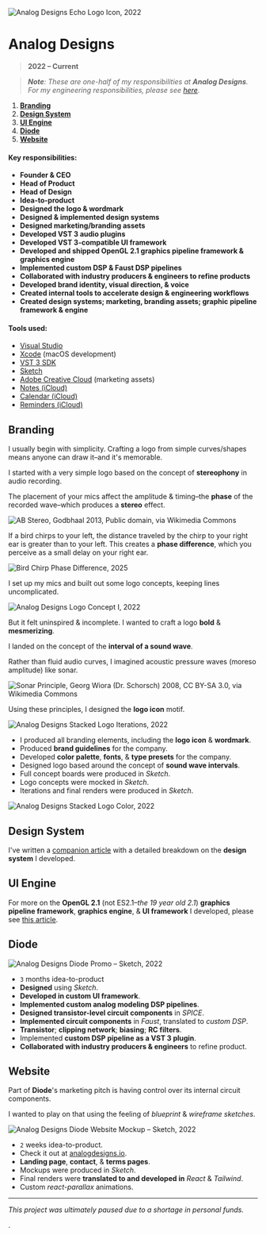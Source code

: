 ![_Analog Designs Echo Logo Icon, **2022**_](/public/photos/analog-designs/analog-designs-echo-logo.png "Analog Designs Echo Logo Icon, Alfred R. Duarte 2022")

# Analog Designs

> **2022 – Current**

> _**Note**: These are one-half of my responsibilities at **Analog Designs**. For my engineering responsibilities, please see [here](/portfolio/engineering/under-construction/ "UNDER CONSTRUCTION | Alfred R. Duarte | Portfolio")._

1. [**Branding**](#branding)
2. [**Design System**](#design-system)
3. [**UI Engine**](#ui-engine)
4. [**Diode**](#diode)
5. [**Website**](#website)

#### Key responsibilities:

- **Founder & CEO**
- **Head of Product**
- **Head of Design**
- **Idea-to-product**
- **Designed the logo & wordmark**
- **Designed & implemented design systems**
- **Designed marketing/branding assets**
- **Developed VST 3 audio plugins**
- **Developed VST 3-compatible UI framework**
- **Developed and shipped OpenGL 2.1 graphics pipeline framework & graphics engine**
- **Implemented custom DSP & Faust DSP pipelines**
- **Collaborated with industry producers & engineers to refine products**
- **Developed brand identity, visual direction, & voice**
- **Created internal tools to accelerate design & engineering workflows**
- **Created design systems; marketing, branding assets; graphic pipeline framework & engine**

#### Tools used:

- [Visual Studio](https://visualstudio.com/)
- [Xcode](https://developer.apple.com/xcode/) (macOS development)
- [VST 3 SDK](https://steinbergmedia.github.io/vst3_dev_portal/pages/index.html)
- [Sketch](https://www.sketch.com/)
- [Adobe Creative Cloud](https://www.adobe.com/creativecloud.html) (marketing assets)
- [Notes (iCloud)](https://www.icloud.com/notes/)
- [Calendar (iCloud)](https://www.icloud.com/calendar/)
- [Reminders (iCloud)](https://www.icloud.com/reminders/)

## Branding

I usually begin with simplicity. Crafting a logo from simple curves/shapes means anyone can draw it–and it's memorable.

I started with a very simple logo based on the concept of **stereophony** in audio recording.

The placement of your mics affect the amplitude & timing–the **phase** of the recorded wave–which produces a **stereo** effect.

![_AB Stereo, **Godbhaal 2013, Public domain, [via Wikimedia Commons](https://commons.wikimedia.org/wiki/File:AB_Stereo.svg "File:AB Stereo.svg – Wikimedia Commons")**_](https://upload.wikimedia.org/wikipedia/commons/c/c8/AB_Stereo.svg "AB Stereo, Godbhaal 2013, Public domain, via Wikimedia Commons")

If a bird chirps to your left, the distance traveled by the chirp to your right ear is greater than to your left. This creates a **phase difference**, which you perceive as a small delay on your right ear.

![_Bird Chirp Phase Difference, **2025**_](/public/photos/misc/bird-chirp-phase-difference.png "Bird Chirp Phase Difference, Alfred R. Duarte 2025")

I set up my mics and built out some logo concepts, keeping lines uncomplicated.

![_Analog Designs Logo Concept Ⅰ, **2022**_](/public/photos/analog-designs/analog-designs-logo-concept-i.png "Analog Designs Concept Ⅰ, Alfred R. Duarte 2022")

But it felt uninspired & incomplete. I wanted to craft a logo **bold** & **mesmerizing**.

I landed on the concept of the **interval of a sound wave**.

Rather than fluid audio curves, I imagined acoustic pressure waves (moreso amplitude) like sonar.

![_Sonar Principle, **Georg Wiora (Dr. Schorsch) 2008, CC BY-SA 3.0, [via Wikimedia Commons](https://commons.wikimedia.org/wiki/File:Sonar_Principle_EN.svg "File:Sonar Principle EN.svg – Wikimedia Commons")**_](https://upload.wikimedia.org/wikipedia/commons/0/07/Sonar_Principle_EN.svg "Sonar Principle, Georg Wiora (Dr. Schorsch) 2008, Wikimedia Commons")

Using these principles, I designed the **logo icon** motif.

![_Analog Designs Stacked Logo Iterations, **2022**_](/public/photos/analog-designs/analog-designs-stacked-logo-iterations.png "Analog Designs Stacked Logo Iterations, Alfred R. Duarte 2022")

- I produced all branding elements, including the **logo icon** & **wordmark**.
- Produced **brand guidelines** for the company.
- Developed **color palette**, **fonts**, & **type presets** for the company.
- Designed logo based around the concept of **sound wave intervals**.
- Full concept boards were produced in _Sketch_.
- Logo concepts were mocked in _Sketch_.
- Iterations and final renders were produced in _Sketch_.

![_Analog Designs Stacked Logo Color, **2022**_](/public/photos/analog-designs/analog-designs-stacked-logo-color.png "Analog Designs Stacked Logo Color, Alfred R. Duarte 2022")

## Design System

I've written a [companion article](/portfolio/design/case-study-ui-styles-i-2022/ "Case Study: UI Styles I, 2022 | Alfred R. Duarte | Portfolio") with a detailed breakdown on the **design system** I developed.

## UI Engine

For more on the **OpenGL 2.1** (not ES2.1–_the 19 year old 2.1_) **graphics pipeline framework**, **graphics engine**, & **UI framework** I developed, please see [this article](/portfolio/engineering/under-construction/ "UNDER CONSTRUCTION | Alfred R. Duarte | Portfolio").

## Diode

![_Analog Designs Diode Promo – Sketch, **2022**_](/public/photos/analog-designs/analog-designs-diode-promo.png "Analog Designs Diode Promo – Sketch, Alfred R. Duarte 2022")

- `3` months idea-to-product
- **Designed** using _Sketch_.
- **Developed in custom UI framework**.
- **Implemented custom analog modeling DSP pipelines**.
- **Designed transistor-level circuit components** in _SPICE_.
- **Implemented circuit components** in _Faust_, translated to _custom DSP_.
- **Transistor**; **clipping network**; **biasing**; **RC filters**.
- Implemented **custom DSP pipeline as a VST 3 plugin**.
- **Collaborated with industry producers & engineers** to refine product.

## Website

Part of **Diode**'s marketing pitch is having control over its internal circuit components.

I wanted to play on that using the feeling of _blueprint_ & _wireframe sketches_.

![_Analog Designs Diode Website Mockup – Sketch, **2022**_](/public/photos/analog-designs/analog-designs-diode-site.png "Analog Designs Diode Website Mockup – Sketch, Alfred R. Duarte 2022")

- `2` weeks idea-to-product.
- Check it out at [analogdesigns.io](https://analogdesigns.io/ "Analog Designs | Modern Analog Modeling").
- **Landing page**, **contact**, & **terms pages**.
- Mockups were produced in _Sketch_.
- Final renders were **translated to and developed in** _React_ & _Tailwind_.
- Custom _react-parallax_ animations.

---

_This project was ultimately paused due to a shortage in personal funds._

.
